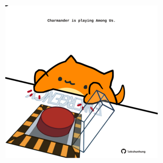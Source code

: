 <!-- built at 31/03/2021, 02:31:56 UTC -->
<p align="center">
  <img width="500" height="500" src="./ReadmeImage.svg">
</p>
